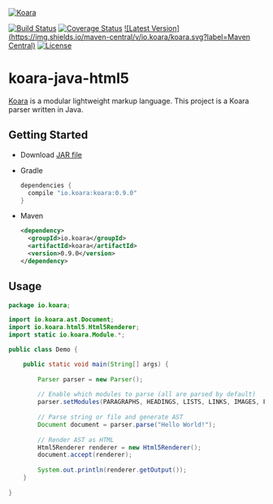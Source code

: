[![Koara](http://www.koara.io/logo.png)](http://www.koara.io)

[![Build Status](https://img.shields.io/travis/koara/koara-java-html5.svg)](https://travis-ci.org/koara/koara-java-html5)
[![Coverage Status](https://img.shields.io/coveralls/koara/koara-java-html5.svg)](https://coveralls.io/github/koara/koara-java-html5?branch=master)
[![Latest Version](https://img.shields.io/maven-central/v/io.koara/koara.svg?label=Maven Central)](http://search.maven.org/#search%7Cga%7C1%7Ckoara)
[![License](https://img.shields.io/badge/License-Apache%202.0-blue.svg)](https://github.com/koara/koara-java-html5/blob/master/LICENSE)

# koara-java-html5
[Koara](http://www.koara.io) is a modular lightweight markup language. This project is a Koara parser written in Java.

## Getting Started
- Download [JAR file](http://repo1.maven.org/maven2/io/koara/koara/0.9.0/koara-0.9.0.jar)
- Gradle

  ```groovy
  dependencies {
	compile "io.koara:koara:0.9.0"
  }
  ```
  
- Maven

  ```xml
  <dependency>
    <groupId>io.koara</groupId>
    <artifactId>koara</artifactId>
    <version>0.9.0</version>
  </dependency>
  ```

## Usage
```java
package io.koara;

import io.koara.ast.Document;
import io.koara.html5.Html5Renderer;
import static io.koara.Module.*;

public class Demo {

	public static void main(String[] args) {
		
		Parser parser = new Parser();
		
		// Enable which modules to parse (all are parsed by default)
		parser.setModules(PARAGRAPHS, HEADINGS, LISTS, LINKS, IMAGES, FORMATTING, BLOCKQUOTES, CODE);
		
		// Parse string or file and generate AST
		Document document = parser.parse("Hello World!"); 
		
		// Render AST as HTML
		Html5Renderer renderer = new Html5Renderer();
		document.accept(renderer);
		
		System.out.println(renderer.getOutput());
	}
	
}
```